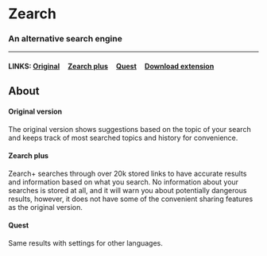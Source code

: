 # Zearch
### An alternative search engine
--------------------------------
#### LINKS: [Original](https://lb123658.github.io/zearch/index.html) &nbsp;&nbsp;&nbsp; [Zearch plus](https://lb123658.github.io/zearch/plus) &nbsp;&nbsp;&nbsp; [Quest](https://lb123658.github.io/zearch/quest) &nbsp;&nbsp;&nbsp; [Download extension](https://lb123658.github.io/zearch/extension.zip)

## About
#### Original version
The original version shows suggestions based on the topic of your search and keeps track of most searched topics and history for convenience. 
#### Zearch plus
Zearch+ searches through over 20k stored links to have accurate results and information based on what you search. No information about your searches is stored at all, and it will warn you about potentially dangerous results, however, it does not have some of the convenient sharing features as the original version.
#### Quest
Same results with settings for other languages.
